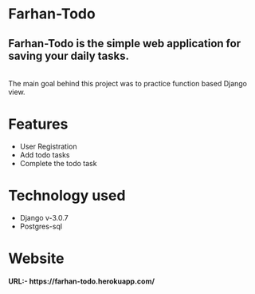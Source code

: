 # Farhan-Todo

<h2>Farhan-Todo is the simple web application for saving your daily tasks. </h2><br>
The main goal behind this project was to practice function based Django view.

# Features
<ul>
  <li> User Registration </li>
  <li> Add todo tasks </li>
  <li> Complete the todo task </li>
 </ul>
 
# Technology used
 
 <ul>
  <li> Django v-3.0.7 </li>
  <li> Postgres-sql </li>
 </ul>

# Website
<h4> URL:- https://farhan-todo.herokuapp.com/ </h4>
